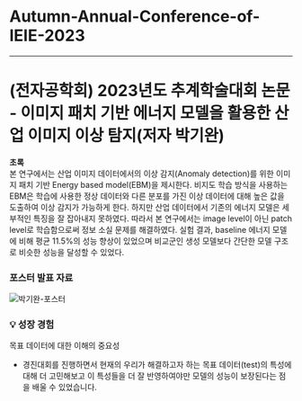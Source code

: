 # Autumn-Annual-Conference-of-IEIE-2023
***
# (전자공학회) 2023년도 추계학술대회 논문 - 이미지 패치 기반 에너지 모델을 활용한 산업 이미지 이상 탐지(저자 박기완)
  
**초록**  
본 연구에서는 산업 이미지 데이터에서의 이상 감지(Anomaly detection)를 위한 이미지 패치 기반 Energy based model(EBM)을 제시한다. 비지도 학습 방식을 사용하는 EBM은 학습에 사용한 정상 데이터와 다른 분포를 가진 이상 데이터에 대해 높은 값을 도출하여 이상 감지가 가능하게 한다. 하지만 산업 데이터에서 기존의 에너지 모델은 세부적인 특징을 잘 잡아내지 못하였다. 따라서 본 연구에서는 image level이 아닌 patch level로 학습함으로써 정보 소실 문제를 해결하였다. 실험 결과, baseline 에너지 모델에 비해 평균 11.5%의 성능 향상이 있었으며 비교군인 생성 모델보다 간단한 모델 구조로 비슷한 성능을 달성할 수 있었다.
  
### 포스터 발표 자료  
![박기완-포스터](https://github.com/rldhks0543/Master_Thesis_-_Industrial-Image-Anomaly-Detection-Using-Image-Patch-based-Energy-Based-Model/assets/114603826/bd031978-0888-4e90-93f7-bbc598eb1fcb)

### 💡 성장 경험

목표 데이터에 대한 이해의 중요성

- 경진대회를 진행하면서 현재의 우리가 해결하고자 하는 목표 데이터(test)의 특성에 대해 더 고민해보고 이 특성들을 더 잘 반영하여야만 모델의 성능이 보장된다는 점을 배울 수 있었습니다.
